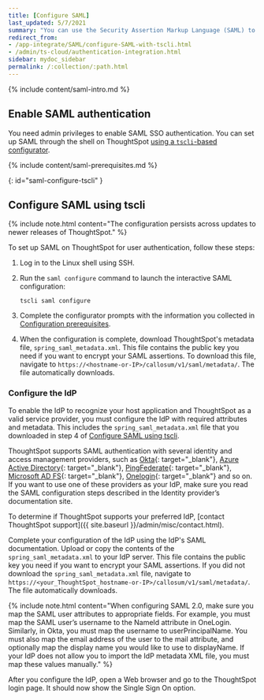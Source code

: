 ```yaml
---
title: [Configure SAML]
last_updated: 5/7/2021
summary: "You can use the Security Assertion Markup Language (SAML) to authenticate users."
redirect_from:
- /app-integrate/SAML/configure-SAML-with-tscli.html
- /admin/ts-cloud/authentication-integration.html
sidebar: mydoc_sidebar
permalink: /:collection/:path.html
---
```

{% include content/saml-intro.md %}

## Enable SAML authentication
You need admin privileges to enable SAML SSO authentication. You can set up SAML through the shell on ThoughtSpot [using a `tscli`-based configurator](#saml-configure-tscli).

{% include content/saml-prerequisites.md %}

{: id="saml-configure-tscli" }
## Configure SAML using tscli

{% include note.html content="The configuration persists across updates to newer releases of ThoughtSpot." %}

To set up SAML on ThoughtSpot for user authentication, follow these steps:

1. Log in to the Linux shell using SSH.

2. Run the `saml configure` command to launch the interactive SAML configuration:

    ```
    tscli saml configure
    ```

3. Complete the configurator prompts with the information you collected in [Configuration prerequisites](#prerequisites).

4. When the configuration is complete, download ThoughtSpot's metadata file, `spring_saml_metadata.xml`. This file contains the public key you need if you want to encrypt your SAML assertions. To download this file, navigate to `https://<hostname-or-IP>/callosum/v1/saml/metadata/`. The file automatically downloads.

### Configure the IdP
To enable the IdP to recognize your host application and ThoughtSpot as a valid service provider, you must configure the IdP with required attributes and metadata. This includes the `spring_saml_metadata.xml` file that you downloaded in step 4 of [Configure SAML using tscli](#saml-configure-tscli).

ThoughtSpot supports SAML authentication with several identity and access management providers, such as [Okta](https://developer.okta.com/docs/guides/build-sso-integration/saml2/before-you-begin/){: target="_blank"}, [Azure Active Directory](https://docs.microsoft.com/en-us/powerapps/maker/portals/configure/configure-saml2-settings-azure-ad){: target="_blank"}, [PingFederate](https://docs.pingidentity.com/bundle/solution-guides/page/ozz1597769517562.html){: target="_blank"}, [Microsoft AD FS](https://docs.microsoft.com/en-us/powerapps/maker/portals/configure/configure-saml2-settings){: target="_blank"}, [Onelogin](https://developers.onelogin.com/saml){: target="_blank"} and so on. If you want to use one of these providers as your IdP, make sure you read the SAML configuration steps described in the Identity provider’s documentation site.

To determine if ThoughtSpot supports your preferred IdP, [contact ThoughtSpot support]({{ site.baseurl }}/admin/misc/contact.html).

Complete your configuration of the IdP using the IdP's SAML documentation. Upload or copy the contents of the `spring_saml_metadata.xml` to your IdP server. This file contains the public key you need if you want to encrypt your SAML assertions. If you did not download the `spring_saml_metadata.xml` file, navigate to `https://<your_ThoughtSpot_hostname-or-IP>/callosum/v1/saml/metadata/`. The file automatically downloads.

{% include note.html content="When configuring SAML 2.0, make sure you map the SAML user attributes to appropriate fields. For example, you must map the SAML user’s username to the NameId attribute in OneLogin. Similarly, in Okta, you must map the username to userPrincipalName. You must also map the email address of the user to the mail attribute, and optionally map the display name you would like to use to displayName. If your IdP does not allow you to import the IdP metadata XML file, you must map these values manually." %}

After you configure the IdP, open a Web browser and go to the ThoughtSpot login page. It should now show the Single Sign On option.
